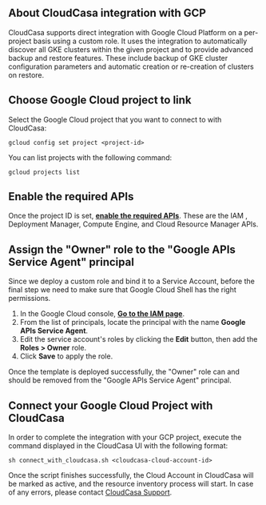 ## About CloudCasa integration with GCP
CloudCasa supports direct integration with Google Cloud Platform on a per-project basis using a custom role. It uses the integration to automatically discover all GKE clusters within the given project and to provide advanced backup and restore features. These include backup of GKE cluster configuration parameters and automatic creation or re-creation of clusters on restore.


## Choose Google Cloud project to link
Select the Google Cloud project that you want to connect to with CloudCasa:
```
gcloud config set project <project-id>
```
You can list projects with the following command:
```
gcloud projects list
```

## Enable the required APIs
Once the project ID is set, [**enable the required APIs**](https://console.cloud.google.com/flows/enableapi?apiid=iam.googleapis.com,deploymentmanager.googleapis.com,compute.googleapis.com,cloudresourcemanager.googleapis.com). These are the IAM , Deployment Manager, Compute Engine, and Cloud Resource Manager APIs.


## Assign the "Owner" role to the "Google APIs Service Agent" principal
Since we deploy a custom role and bind it to a Service Account, before the final step we need to make sure that Google Cloud Shell has the right permissions.
1. In the Google Cloud console, [**Go to the IAM page**](https://console.cloud.google.com/iam-admin/iam).
2. From the list of principals, locate the principal with the name **Google APIs Service Agent**.
3. Edit the service account's roles by clicking the **Edit** button, then add the **Roles > Owner** role.
4. Click **Save** to apply the role.

Once the template is deployed successfully, the "Owner" role can and should be removed from the "Google APIs Service Agent" principal.


## Connect your Google Cloud Project with CloudCasa
In order to complete the integration with your GCP project, execute the command displayed in the CloudCasa UI with the following format:
```
sh connect_with_cloudcasa.sh <cloudcasa-cloud-account-id>
```

Once the script finishes successfully, the Cloud Account in CloudCasa will be marked as active, and the resource inventory process will start.
In case of any errors, please contact [CloudCasa Support](https://cloudcasa.io/support/).
